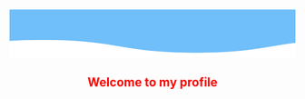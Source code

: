 <img src="https://github.com/MikLomonosov/MikLomonosov/blob/main/Content/ahhhhh.png" size="50%"/>
<br>
<p>
  <h2 style="color:red" align="center">Welcome to my profile</h2>
</p>
